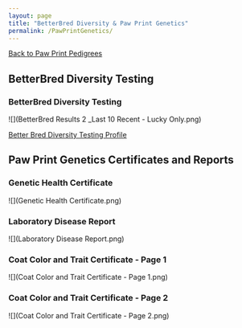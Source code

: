 ```yaml
---
layout: page
title: "BetterBred Diversity & Paw Print Genetics"
permalink: /PawPrintGenetics/
---
```

<a href="https://www.pawprintgenetics.com/pedigrees/dogs/details/19881/">Back to Paw Print Pedigrees</a>


## BetterBred Diversity Testing

### BetterBred Diversity Testing
![](BetterBred Results 2 _Last 10 Recent - Lucky Only.png)

<a href="https://www.betterbred.com/profile/?link=12014">Better Bred Diversity Testing Profile</a>

## Paw Print Genetics Certificates and Reports

### Genetic Health Certificate
![](Genetic Health Certificate.png)

### Laboratory Disease Report
![](Laboratory Disease Report.png)

### Coat Color and Trait Certificate - Page 1
![](Coat Color and Trait Certificate - Page 1.png)

### Coat Color and Trait Certificate - Page 2
![](Coat Color and Trait Certificate - Page 2.png)
